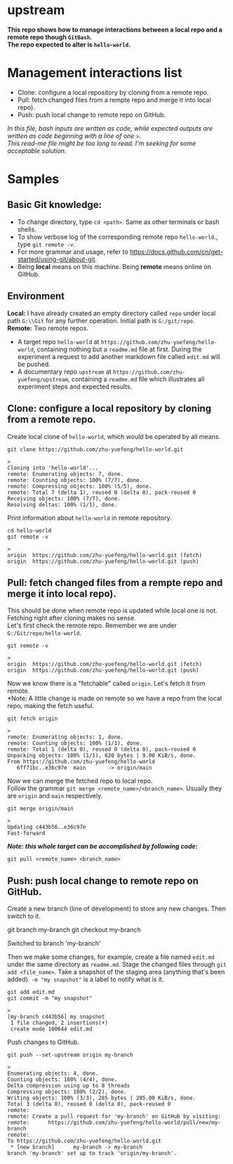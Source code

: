 # upstream
**This repo shows how to manage interactions between a local repo and a remote repo though `GitBash`.**  
**The repo expected to alter is `hello-world`.**

# Management interactions list 
* Clone: configure a local repository by cloning from a remote repo.  
* Pull: fetch changed files from a rempte repo and merge it into local repo).  
* Push: push local change to remote repo on GitHub.  

*In this file, bash inputs are written as code, while expected outputs are written as code beginning with a line of one `>`.*  
*This read-me file might be too long to read. I'm seeking for some acceptable solution.*

# Samples
## Basic Git knowledge:
* To change directory, type ``cd <path>``. Same as other terminals or bash shells.
* To show verbose log of the corresponding remote repo `hello-world`., type ``git remote -v``.
* For more grammar and usage, refer to https://docs.github.com/cn/get-started/using-git/about-git.
* Being **local** means on this machine. Being **remote** means online on GitHub.

## Environment
**Local:** I have already created an empty directory called `repo` under local path `G:\\Git` for any further operation. Initial path is `G:/git/repo`.  
**Remote:** Two remote repos.
* A target repo `hello-world` at `https://github.com/zhu-yuefeng/hello-world`, containing nothing but a `readme.md` file at first. During the experiment a request to add another markdown file called `edit.md` will be pushed.
* A documentary repo `upstream` at `https://github.com/zhu-yuefeng/upstream`, containing a `readme.md` file which illustrates all experiment steps and expected results.

## Clone: configure a local repository by cloning from a remote repo.
Create local clone of `hello-world`, which would be operated by all means.
```
git clone https://github.com/zhu-yuefeng/hello-world.git
```
```
>
Cloning into 'hello-world'...
remote: Enumerating objects: 7, done.
remote: Counting objects: 100% (7/7), done.
remote: Compressing objects: 100% (5/5), done.
remote: Total 7 (delta 1), reused 0 (delta 0), pack-reused 0
Receiving objects: 100% (7/7), done.
Resolving deltas: 100% (1/1), done.
```

Print information about `hello-world` in remote repository.
```
cd hello-world
git remote -v
```
```
>
origin  https://github.com/zhu-yuefeng/hello-world.git (fetch)
origin  https://github.com/zhu-yuefeng/hello-world.git (push)
```

## Pull: fetch changed files from a rempte repo and merge it into local repo).
This should be done when remote repo is updated while local one is not.
Fetching right after cloning makes no sense.  
Let's first check the remote repo. Remember we are under `G:/Git/repo/hello-world`.  
```
git remote -v
```
```
>
origin  https://github.com/zhu-yuefeng/hello-world.git (fetch)
origin  https://github.com/zhu-yuefeng/hello-world.git (push)
```

Now we know there is a "fetchable" called `origin`. Let's fetch it from remote.  
*Note: A little change is made on remote so we have a repo from the local repo, making the fetch useful.
```
git fetch origin
```
```
>
remote: Enumerating objects: 1, done.
remote: Counting objects: 100% (1/1), done.
remote: Total 1 (delta 0), reused 0 (delta 0), pack-reused 0
Unpacking objects: 100% (1/1), 620 bytes | 9.00 KiB/s, done.
From https://github.com/zhu-yuefeng/hello-world
   6ff71bc..e36c97e  main       -> origin/main
```

Now we can merge the fetched repo to local repo.  
Follow the grammar `git merge <remote_name>/<branch_name>`. Usually they are `origin` and `main` respectively.
```
git merge origin/main
```
```
>
Updating c443b56..e36c97e
Fast-forward
```

***Note: this whole target can be accomplished by following code:***
```
git pull <remote_name> <branch_name>
```

## Push: push local change to remote repo on GitHub.
Create a new branch (line of development) to store any new changes. Then switch to it.
>
git branch my-branch
git checkout my-branch
>
>
Switched to branch 'my-branch'

Then we make some changes, for example, create a file named `edit.md` under the same directory as `readme.md`. Stage the changed files through `git add <file_name>`.
Take a snapshot of the staging area (anything that's been added). `-m "my snapshot"` is a label to notify what is it.
```
git add edit.md
git commit -m "my snapshot"
```
```
>
[my-branch c443b56] my snapshot
 1 file changed, 2 insertions(+)
 create mode 100644 edit.md
```

Push changes to GitHub.
```
git push --set-upstream origin my-branch
```
```
>
Enumerating objects: 4, done.
Counting objects: 100% (4/4), done.
Delta compression using up to 8 threads
Compressing objects: 100% (2/2), done.
Writing objects: 100% (3/3), 285 bytes | 285.00 KiB/s, done.
Total 3 (delta 0), reused 0 (delta 0), pack-reused 0
remote:
remote: Create a pull request for 'my-branch' on GitHub by visiting:
remote:      https://github.com/zhu-yuefeng/hello-world/pull/new/my-branch
remote:
To https://github.com/zhu-yuefeng/hello-world.git
 * [new branch]      my-branch -> my-branch
branch 'my-branch' set up to track 'origin/my-branch'.
```



